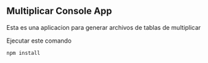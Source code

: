 
## Multiplicar Console App


Esta es una aplicacion para generar archivos de tablas de multiplicar 

Ejecutar este comando 
```
npm install
```
